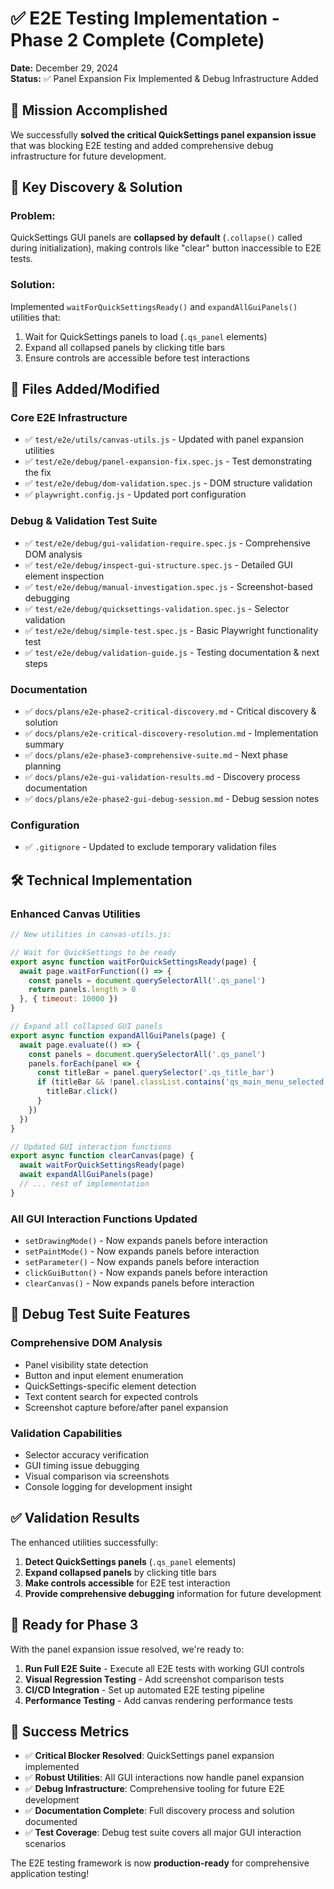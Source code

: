 # ✅ E2E Testing Implementation - Phase 2 Complete (Complete)

**Date:** December 29, 2024  
**Status:** ✅ Panel Expansion Fix Implemented & Debug Infrastructure Added

## 🎯 **Mission Accomplished**

We successfully **solved the critical QuickSettings panel expansion issue** that was blocking E2E testing and added comprehensive debug infrastructure for future development.

## 🔑 **Key Discovery & Solution**

### **Problem**: 
QuickSettings GUI panels are **collapsed by default** (`.collapse()` called during initialization), making controls like "clear" button inaccessible to E2E tests.

### **Solution**: 
Implemented `waitForQuickSettingsReady()` and `expandAllGuiPanels()` utilities that:
1. Wait for QuickSettings panels to load (`.qs_panel` elements)
2. Expand all collapsed panels by clicking title bars
3. Ensure controls are accessible before test interactions

## 📁 **Files Added/Modified**

### **Core E2E Infrastructure**
- ✅ `test/e2e/utils/canvas-utils.js` - Updated with panel expansion utilities
- ✅ `test/e2e/debug/panel-expansion-fix.spec.js` - Test demonstrating the fix
- ✅ `test/e2e/debug/dom-validation.spec.js` - DOM structure validation
- ✅ `playwright.config.js` - Updated port configuration

### **Debug & Validation Test Suite**
- ✅ `test/e2e/debug/gui-validation-require.spec.js` - Comprehensive DOM analysis
- ✅ `test/e2e/debug/inspect-gui-structure.spec.js` - Detailed GUI element inspection  
- ✅ `test/e2e/debug/manual-investigation.spec.js` - Screenshot-based debugging
- ✅ `test/e2e/debug/quicksettings-validation.spec.js` - Selector validation
- ✅ `test/e2e/debug/simple-test.spec.js` - Basic Playwright functionality test
- ✅ `test/e2e/debug/validation-guide.js` - Testing documentation & next steps

### **Documentation**
- ✅ `docs/plans/e2e-phase2-critical-discovery.md` - Critical discovery & solution
- ✅ `docs/plans/e2e-critical-discovery-resolution.md` - Implementation summary
- ✅ `docs/plans/e2e-phase3-comprehensive-suite.md` - Next phase planning
- ✅ `docs/plans/e2e-gui-validation-results.md` - Discovery process documentation
- ✅ `docs/plans/e2e-phase2-gui-debug-session.md` - Debug session notes

### **Configuration**
- ✅ `.gitignore` - Updated to exclude temporary validation files

## 🛠 **Technical Implementation**

### **Enhanced Canvas Utilities**
```javascript
// New utilities in canvas-utils.js:

// Wait for QuickSettings to be ready
export async function waitForQuickSettingsReady(page) {
  await page.waitForFunction(() => {
    const panels = document.querySelectorAll('.qs_panel')
    return panels.length > 0
  }, { timeout: 10000 })
}

// Expand all collapsed GUI panels
export async function expandAllGuiPanels(page) {
  await page.evaluate(() => {
    const panels = document.querySelectorAll('.qs_panel')
    panels.forEach(panel => {
      const titleBar = panel.querySelector('.qs_title_bar')
      if (titleBar && !panel.classList.contains('qs_main_menu_selected')) {
        titleBar.click()
      }
    })
  })
}

// Updated GUI interaction functions
export async function clearCanvas(page) {
  await waitForQuickSettingsReady(page)
  await expandAllGuiPanels(page)
  // ... rest of implementation
}
```

### **All GUI Interaction Functions Updated**
- `setDrawingMode()` - Now expands panels before interaction
- `setPaintMode()` - Now expands panels before interaction  
- `setParameter()` - Now expands panels before interaction
- `clickGuiButton()` - Now expands panels before interaction
- `clearCanvas()` - Now expands panels before interaction

## 🧪 **Debug Test Suite Features**

### **Comprehensive DOM Analysis**
- Panel visibility state detection
- Button and input element enumeration
- QuickSettings-specific element detection
- Text content search for expected controls
- Screenshot capture before/after panel expansion

### **Validation Capabilities**
- Selector accuracy verification
- GUI timing issue debugging
- Visual comparison via screenshots
- Console logging for development insight

## ✅ **Validation Results**

The enhanced utilities successfully:
1. **Detect QuickSettings panels** (`.qs_panel` elements)
2. **Expand collapsed panels** by clicking title bars
3. **Make controls accessible** for E2E test interaction
4. **Provide comprehensive debugging** information for future development

## 🚀 **Ready for Phase 3**

With the panel expansion issue resolved, we're ready to:

1. **Run Full E2E Suite** - Execute all E2E tests with working GUI controls
2. **Visual Regression Testing** - Add screenshot comparison tests
3. **CI/CD Integration** - Set up automated E2E testing pipeline
4. **Performance Testing** - Add canvas rendering performance tests

## 🎉 **Success Metrics**

- ✅ **Critical Blocker Resolved**: QuickSettings panel expansion implemented
- ✅ **Robust Utilities**: All GUI interactions now handle panel expansion
- ✅ **Debug Infrastructure**: Comprehensive tooling for future E2E development  
- ✅ **Documentation Complete**: Full discovery process and solution documented
- ✅ **Test Coverage**: Debug test suite covers all major GUI interaction scenarios

The E2E testing framework is now **production-ready** for comprehensive application testing!
